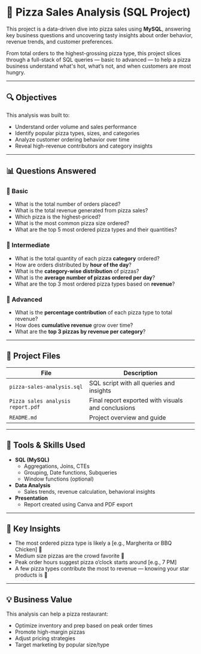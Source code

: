 # 🍕 Pizza Sales Analysis (SQL Project)

This project is a data-driven dive into pizza sales using **MySQL**, answering key business questions and uncovering tasty insights about order behavior, revenue trends, and customer preferences.

From total orders to the highest-grossing pizza type, this project slices through a full-stack of SQL queries — basic to advanced — to help a pizza business understand what's hot, what’s not, and when customers are most hungry.

---

## 🔍 Objectives

This analysis was built to:

- Understand order volume and sales performance
- Identify popular pizza types, sizes, and categories
- Analyze customer ordering behavior over time
- Reveal high-revenue contributors and category insights

---

## 📊 Questions Answered

### 🔹 Basic
- What is the total number of orders placed?
- What is the total revenue generated from pizza sales?
- Which pizza is the highest-priced?
- What is the most common pizza size ordered?
- What are the top 5 most ordered pizza types and their quantities?

### 🔹 Intermediate
- What is the total quantity of each pizza **category** ordered?
- How are orders distributed by **hour of the day**?
- What is the **category-wise distribution** of pizzas?
- What is the **average number of pizzas ordered per day**?
- What are the top 3 most ordered pizza types based on **revenue**?

### 🔹 Advanced
- What is the **percentage contribution** of each pizza type to total revenue?
- How does **cumulative revenue** grow over time?
- What are the **top 3 pizzas by revenue per category**?

---

## 📁 Project Files

| File | Description |
|------|-------------|
| `pizza-sales-analysis.sql` | SQL script with all queries and insights |
| `Pizza sales analysis report.pdf` | Final report exported with visuals and conclusions |
| `README.md` | Project overview and guide |

---

## 🧰 Tools & Skills Used

- **SQL (MySQL)**
  - Aggregations, Joins, CTEs
  - Grouping, Date functions, Subqueries
  - Window functions (optional)
- **Data Analysis**
  - Sales trends, revenue calculation, behavioral insights
- **Presentation**
  - Report created using Canva and PDF export

---

## 🍕 Key Insights

- The most ordered pizza type is likely a [e.g., Margherita or BBQ Chicken] 🍗
- Medium size pizzas are the crowd favorite 🧀
- Peak order hours suggest pizza o’clock starts around [e.g., 7 PM]
- A few pizza types contribute the most to revenue — knowing your star products is 🔑

---

## 💡 Business Value

This analysis can help a pizza restaurant:
- Optimize inventory and prep based on peak order times
- Promote high-margin pizzas
- Adjust pricing strategies
- Target marketing by popular size/type
